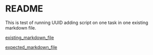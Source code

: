 # README

This is test of running UUID adding script on one task in one existing markdown file.

[existing_markdown_file](tests/test_add_uuids_1/existing_markdown_file.md)

[expected_markdown_file](tests/test_add_uuids_1/expected_markdown_file.md)